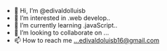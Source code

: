 - 👋 Hi, I’m @edivaldolluisb
- 👀 I’m interested in .web develop..
- 🌱 I’m currently learning .javaScript..
- 💞️ I’m looking to collaborate on ...
- 📫 How to reach me ...edivaldoluisb16@gmail.com

<!---
edivaldolluisb/edivaldolluisb is a ✨ special ✨ repository because its `README.md` (this file) appears on your GitHub profile.
You can click the Preview link to take a look at your changes.
--->
